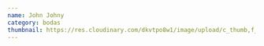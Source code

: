 ```yaml
---
name: John Johny
category: bodas
thumbnail: https://res.cloudinary.com/dkvtpo8w1/image/upload/c_thumb,f_auto,g_center,h_500,q_auto,w_300/v1669255627/PadillaPortfolio/pexels-leah-kelley-540522.jpg
---
```


